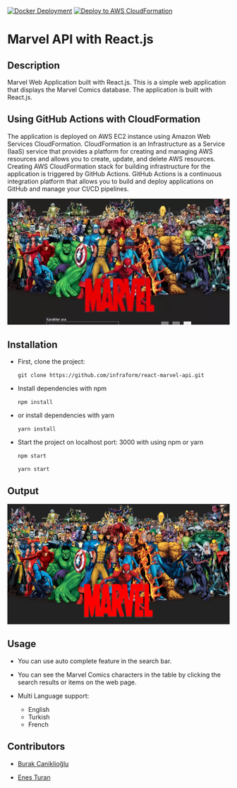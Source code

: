 [![Docker Deployment](https://github.com/infraform/react-marvel-api/actions/workflows/dockerx.yml/badge.svg)](https://github.com/infraform/react-marvel-api/actions/workflows/dockerx.yml) [![Deploy to AWS CloudFormation](https://github.com/infraform/react-marvel-api/actions/workflows/CloudFormation.yml/badge.svg)](https://github.com/infraform/react-marvel-api/actions/workflows/CloudFormation.yml)

# Marvel API with React.js

## Description

Marvel Web Application built with React.js. This is a simple web application that displays the Marvel Comics database. The application is built with React.js.

## Using GitHub Actions with CloudFormation

The application is deployed on AWS EC2 instance using Amazon Web Services CloudFormation. CloudFormation is an Infrastructure as a Service (IaaS) service that provides a platform for creating and managing AWS resources and allows you to create, update, and delete AWS resources. Creating AWS CloudFormation stack for building infrastructure for the application is triggered by GitHub Actions. GitHub Actions is a continuous integration platform that allows you to build and deploy applications on GitHub and manage your CI/CD pipelines.

![marvel](readme/marvel.webp)

## Installation

- First, clone the project:

  ```
  git clone https://github.com/infraform/react-marvel-api.git
  ```

- Install dependencies with npm

  ```
  npm install
  ```

- or install dependencies with yarn

  ```
  yarn install
  ```

- Start the project on localhost port: 3000 with using npm or yarn

  ```
  npm start
  ```

  ```
  yarn start
  ```

## Output

![marvel](readme/marvel.jpg)

## Usage

- You can use auto complete feature in the search bar.

- You can see the Marvel Comics characters in the table by clicking the search results or items on the web page.

- Multi Language support:
  - English
  - Turkish
  - French

## Contributors

- [Burak Caniklioğlu](https://github.com/burak-caniklioglu)

- [Enes Turan](https://github.com/devenes)
